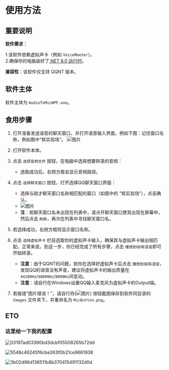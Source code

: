 # 使用方法

## 重要说明
**软件需求**：  

1.该软件依赖虚拟声卡（例如 `VoiceMeeter`）。  
2.确保你的电脑装好了[.NET 8.0 运行时](https://dotnet.microsoft.com/en-us/download/dotnet)。  
              
**兼容性**：该软件仅支持 QQNT 版本。

## 软件主体
软件主体为 `AudioToMicWPF.exe`。

## 食用步骤
1. 打开准备发送语音的聊天窗口，并打开语音输入界面，例如下图：记住窗口名称，例如图中“核实验场”。
   ![图片](https://github.com/user-attachments/assets/e2e43a2e-df75-49b3-8b05-33ae58b93c84)

2. 打开软件本体。

3. 点击 `选择音频文件` 按钮，在电脑中选择想要转录的音频：
   - 选取成功后，右侧方框会显示音频路径。

4. 点击 `选择聊天窗口` 按钮，打开选择QQ聊天窗口界面：
   - 选择与刚才聊天窗口名称相匹配的窗口（如图中的 “核实验场”），点击确认。
   - ![图片](https://github.com/user-attachments/assets/e267da25-4289-4c41-9f5c-8299d45f34cc)
   - **注**：若聊天窗口名未出现在列表中，请点开聊天窗口使其出现在屏幕中，然后点击 `刷新`，再次在列表中寻找聊天窗口名。

5. 若选择成功，右侧方框将显示窗口名称。

6. 点击 `选择虚拟声卡` 栏目选取你的虚拟声卡输入，确保其与虚拟声卡输出相匹配。正常来说，到这一步，你已经完成了所有步骤，点击 `播放到QQ有语音`即可开始转录。
   - **注意**：由于QQNT的问题，若你在选择好虚拟声卡后点击 `播放到QQ有语音`，发现QQ的语音没有声音，建议将虚拟声卡的输出质量在`44100Hz`/`48000Hz`/`8000Hz`间变动。
   - **注意**：请自行在Windows设置QQ输入麦克风为虚拟声卡的Output端。

7. 若报错“图片错误！”，请自行将(![图片](https://github.com/user-attachments/assets/5636f2c0-bcb4-428c-b742-2f7db15a0e04)) 按钮截图保存到软件同目录的 `Images` 文件夹下，并重命名为 `MicButton.png`。



## ETO

### **这里给一下我的配置**

![03197ad03360bd3dcbf05508265b72dd](https://github.com/user-attachments/assets/c88f3f04-d879-4b7f-a483-7ff966088830)

![5548c46245f6cbe263f0b21ce9661938](https://github.com/user-attachments/assets/61f9c925-22f2-4018-b800-208ffe3d22bc)

![3b02d96d136511b8b370415491132d0d](https://github.com/user-attachments/assets/01ade962-a2d6-4406-adff-88e2fe27f48f)

